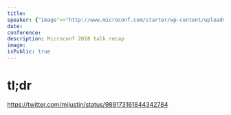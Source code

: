 ```yaml
---
title:
speaker: {"image"=>"http://www.microconf.com/starter/wp-content/uploads/sites/5/2018/03/garrett_dimon-262x272.png", "name"=>"Garrett Dimon", "title"=>"Head of Growth, Wildbit", "bioUrl"=>"http://www.microconf.com/starter/speakers/garrett-dimon/", "twitter"=>"garrettdimon", "website"=>""}
date:
conference:
description: Microconf 2018 talk recap
image:
isPublic: true
---
```


# tl;dr

https://twitter.com/mijustin/status/989173161844342784
